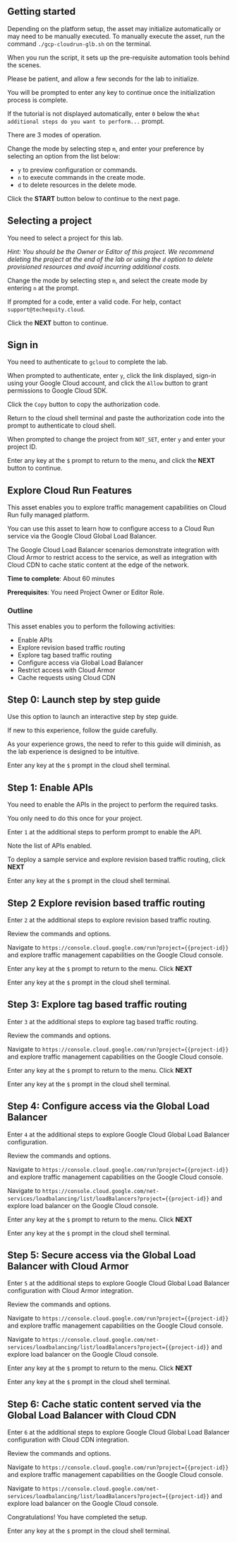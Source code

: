 ## Getting started

Depending on the platform setup, the asset may initialize automatically or may need to be manually executed. To manually execute the asset, run the command `./gcp-cloudrun-glb.sh` on the terminal.

When you run the script, it sets up the pre-requisite automation tools behind the scenes. 

Please be patient, and allow a few seconds for the lab to initialize. 

You will be prompted to enter any key to continue once the initialization process is complete.

If the tutorial is not displayed automatically, enter `0` below the `What additional steps do you want to perform...` prompt.

There are 3 modes of operation. 

Change the mode by selecting step `m`, and enter your preference by selecting an option from the list below:

- `y` to preview configuration or commands.
- `n` to execute commands in the create mode.
- `d` to delete resources in the delete mode.

Click the **START** button below to continue to the next page.

## Selecting a project

You need to select a project for this lab.

*Hint: You should be the Owner or Editor of this project. We recommend deleting the project at the end of the lab or using the `d` option to delete provisioned resources and avoid incurring additional costs.*

Change the mode by selecting step `m`, and select the create mode by entering `n` at the prompt.

If prompted for a code, enter a valid code. For help, contact `support@techequity.cloud`.

Click the **NEXT** button to continue.

## Sign in

You need to authenticate to `gcloud` to complete the lab.

When prompted to authenticate, enter `y`, click the link displayed, sign-in using your Google Cloud account, and click the `Allow` button to grant permissions to Google Cloud SDK. 

Click the `Copy` button to copy the authorization code. 

Return to the cloud shell terminal and paste the authorization code into the prompt to authenticate to cloud shell.

When prompted to change the project from `NOT_SET`, enter `y` and enter your project ID. 

Enter any key at the `$` prompt to return to the menu, and click the **NEXT** button to continue.


## Explore Cloud Run Features

This asset enables you to explore traffic management capabilities on Cloud Run fully managed platform. 

You can use this asset to learn how to configure access to a Cloud Run service via the Google Cloud Global Load Balancer. 

The Google Cloud Load Balancer scenarios demonstrate integration with Cloud Armor to restrict access to the service, as well as integration with Cloud CDN to cache static content at the edge of the network.

**Time to complete**: About 60 minutes

**Prerequisites**: You need Project Owner or Editor Role.

### Outline

This asset enables you to perform the following activities:

- Enable APIs
- Explore revision based traffic routing 
- Explore tag based traffic routing 
- Configure access via Global Load Balancer 
- Restrict access with Cloud Armor 
- Cache requests using Cloud CDN 

## Step 0: Launch step by step guide

Use this option to launch an interactive step by step guide. 

If new to this experience, follow the guide carefully. 

As your experience grows, the need to refer to this guide will diminish, as the lab experience is designed to be intuitive.

Enter any key at the `$` prompt in the cloud shell terminal.

## Step 1: Enable APIs

You need to enable the APIs in the project to perform the required tasks. 

You only need to do this once for your project. 

Enter `1` at the additional steps to perform prompt to enable the API.  

Note the list of APIs enabled.

To deploy a sample service and explore revision based traffic routing, click **NEXT** 

Enter any key at the `$` prompt in the cloud shell terminal.

## Step 2 Explore revision based traffic routing

Enter `2` at the additional steps to explore revision based traffic routing.

Review the commands and options.

Navigate to `https://console.cloud.google.com/run?project={{project-id}}` and explore traffic management capabilities on the Google Cloud console.

Enter any key at the `$` prompt to return to the menu. Click **NEXT**

Enter any key at the `$` prompt in the cloud shell terminal.

## Step 3: Explore tag based traffic routing

Enter `3` at the additional steps to explore tag based traffic routing.

Review the commands and options.

Navigate to `https://console.cloud.google.com/run?project={{project-id}}` and explore traffic management capabilities on the Google Cloud console.

Enter any key at the `$` prompt to return to the menu. Click **NEXT**

Enter any key at the `$` prompt in the cloud shell terminal.

## Step 4: Configure access via the Global Load Balancer

Enter `4` at the additional steps to explore Google Cloud Global Load Balancer configuration.

Review the commands and options.

Navigate to `https://console.cloud.google.com/run?project={{project-id}}` and explore traffic management capabilities on the Google Cloud console.

Navigate to `https://console.cloud.google.com/net-services/loadbalancing/list/loadBalancers?project={{project-id}}` and explore load balancer on the Google Cloud console.

Enter any key at the `$` prompt to return to the menu. Click **NEXT**

Enter any key at the `$` prompt in the cloud shell terminal.

## Step 5: Secure access via the Global Load Balancer with Cloud Armor

Enter `5` at the additional steps to explore Google Cloud Global Load Balancer configuration with Cloud Armor integration.

Review the commands and options.

Navigate to `https://console.cloud.google.com/run?project={{project-id}}` and explore traffic management capabilities on the Google Cloud console.

Navigate to `https://console.cloud.google.com/net-services/loadbalancing/list/loadBalancers?project={{project-id}}` and explore load balancer on the Google Cloud console.

Enter any key at the `$` prompt to return to the menu. Click **NEXT**

Enter any key at the `$` prompt in the cloud shell terminal.

## Step 6: Cache static content served via the Global Load Balancer with Cloud CDN

Enter `6` at the additional steps to explore Google Cloud Global Load Balancer configuration with Cloud CDN integration.

Review the commands and options.

Navigate to `https://console.cloud.google.com/run?project={{project-id}}` and explore traffic management capabilities on the Google Cloud console.

Navigate to `https://console.cloud.google.com/net-services/loadbalancing/list/loadBalancers?project={{project-id}}` and explore load balancer on the Google Cloud console.

Congratulations! You have completed the setup.

Enter any key at the `$` prompt in the cloud shell terminal.
